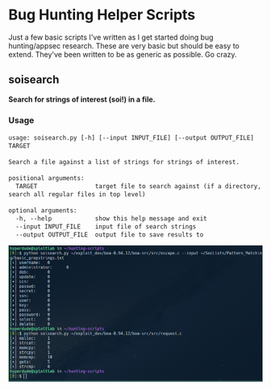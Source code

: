# Bug Hunting Helper Scripts
Just a few basic scripts I've written as I get started doing bug hunting/appsec research. These are very basic but should be easy to extend. They've been written to be as generic as possible. Go crazy.

## soisearch
__Search for strings of interest (soi!) in a file.__
### Usage
```
usage: soisearch.py [-h] [--input INPUT_FILE] [--output OUTPUT_FILE] TARGET

Search a file against a list of strings for strings of interest.

positional arguments:
  TARGET                target file to search against (if a directory, search all regular files in top level)

optional arguments:
  -h, --help            show this help message and exit
  --input INPUT_FILE    input file of search strings
  --output OUTPUT_FILE  output file to save results to
```

<p align="center">
  <img src="img/soisearch2.png">
</p>
